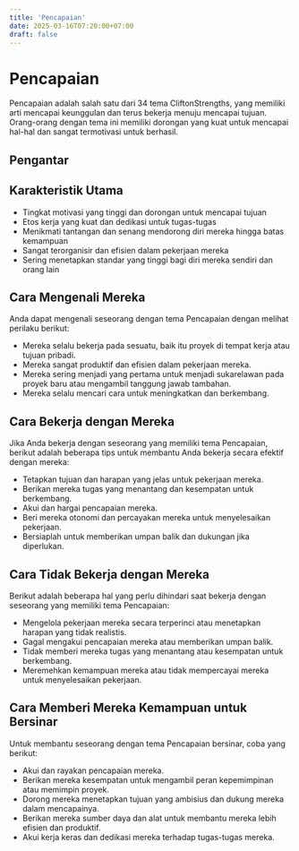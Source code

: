 ```yaml
---
title: 'Pencapaian'
date: 2025-03-16T07:20:00+07:00
draft: false
---
```


# Pencapaian

Pencapaian adalah salah satu dari 34 tema CliftonStrengths, yang memiliki arti mencapai keunggulan dan terus bekerja menuju mencapai tujuan. Orang-orang dengan tema ini memiliki dorongan yang kuat untuk mencapai hal-hal dan sangat termotivasi untuk berhasil.

## Pengantar

## Karakteristik Utama

- Tingkat motivasi yang tinggi dan dorongan untuk mencapai tujuan
- Etos kerja yang kuat dan dedikasi untuk tugas-tugas
- Menikmati tantangan dan senang mendorong diri mereka hingga batas kemampuan
- Sangat terorganisir dan efisien dalam pekerjaan mereka
- Sering menetapkan standar yang tinggi bagi diri mereka sendiri dan orang lain

## Cara Mengenali Mereka

Anda dapat mengenali seseorang dengan tema Pencapaian dengan melihat perilaku berikut:

- Mereka selalu bekerja pada sesuatu, baik itu proyek di tempat kerja atau tujuan pribadi.
- Mereka sangat produktif dan efisien dalam pekerjaan mereka.
- Mereka sering menjadi yang pertama untuk menjadi sukarelawan pada proyek baru atau mengambil tanggung jawab tambahan.
- Mereka selalu mencari cara untuk meningkatkan dan berkembang.

## Cara Bekerja dengan Mereka

Jika Anda bekerja dengan seseorang yang memiliki tema Pencapaian, berikut adalah beberapa tips untuk membantu Anda bekerja secara efektif dengan mereka:

- Tetapkan tujuan dan harapan yang jelas untuk pekerjaan mereka.
- Berikan mereka tugas yang menantang dan kesempatan untuk berkembang.
- Akui dan hargai pencapaian mereka.
- Beri mereka otonomi dan percayakan mereka untuk menyelesaikan pekerjaan.
- Bersiaplah untuk memberikan umpan balik dan dukungan jika diperlukan.

## Cara Tidak Bekerja dengan Mereka

Berikut adalah beberapa hal yang perlu dihindari saat bekerja dengan seseorang yang memiliki tema Pencapaian:

- Mengelola pekerjaan mereka secara terperinci atau menetapkan harapan yang tidak realistis.
- Gagal mengakui pencapaian mereka atau memberikan umpan balik.
- Tidak memberi mereka tugas yang menantang atau kesempatan untuk berkembang.
- Meremehkan kemampuan mereka atau tidak mempercayai mereka untuk menyelesaikan pekerjaan.

## Cara Memberi Mereka Kemampuan untuk Bersinar

Untuk membantu seseorang dengan tema Pencapaian bersinar, coba yang berikut:

- Akui dan rayakan pencapaian mereka.
- Berikan mereka kesempatan untuk mengambil peran kepemimpinan atau memimpin proyek.
- Dorong mereka menetapkan tujuan yang ambisius dan dukung mereka dalam mencapainya.
- Berikan mereka sumber daya dan alat untuk membantu mereka lebih efisien dan produktif.
- Akui kerja keras dan dedikasi mereka terhadap tugas-tugas mereka.
